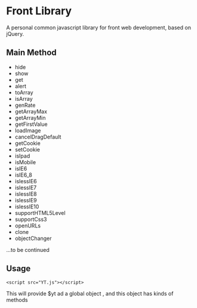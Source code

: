 Front Library
=============

A personal common javascript library for front web development, based on jQuery.

## Main Method

* hide
* show 
* get 
* alert
* toArray
* isArray
* genRate 
* getArrayMax
* getArrayMin
* getFirstValue
* loadImage
* cancelDragDefault
* getCookie
* setCookie
* isIpad
* isMobile
* isIE6
* isIE6_8
* islessIE6
* islessIE7
* islessIE8
* islessIE9
* islessIE10
* supportHTML5Level
* supportCss3
* openURLs
* clone
* objectChanger

...to be continued
## Usage
	<script src="YT.js"></script>

This will provide $yt ad a global object , and this object has kinds of methods
